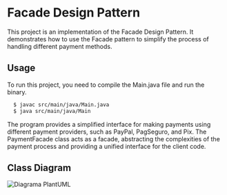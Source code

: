 # Facade Design Pattern

This project is an implementation of the Facade Design Pattern. It demonstrates how to use the Facade pattern to simplify the process of handling different payment methods.

## Usage
To run this project, you need to compile the Main.java file and run the binary.

```bash
  $ javac src/main/java/Main.java
  $ java src/main/java/Main
```

The program provides a simplified interface for making payments using different payment providers, such as PayPal, PagSeguro, and Pix. The PaymentFacade class acts as a facade, abstracting the complexities of the payment process and providing a unified interface for the client code.

## Class Diagram

![Diagrama PlantUML](https://github.com/gabriel-fabian/bertoti/assets/61850709/6222e68f-e020-45ed-b7e6-5e62feb6b8dc)
